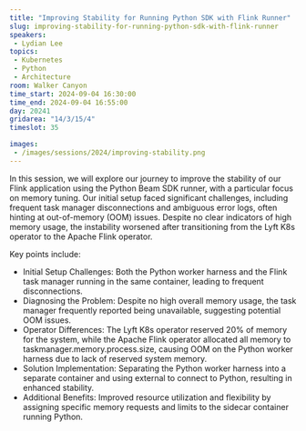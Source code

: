 ```yaml
---
title: "Improving Stability for Running Python SDK with Flink Runner"
slug: improving-stability-for-running-python-sdk-with-flink-runner
speakers:
 - Lydian Lee
topics:
 - Kubernetes
 - Python
 - Architecture
room: Walker Canyon
time_start: 2024-09-04 16:30:00
time_end: 2024-09-04 16:55:00
day: 20241
gridarea: "14/3/15/4"
timeslot: 35

images:
 - /images/sessions/2024/improving-stability.png 
---
```


In this session, we will explore our journey to improve the stability of our Flink application using the Python Beam SDK runner, with a particular focus on memory tuning. Our initial setup faced significant challenges, including frequent task manager disconnections and ambiguous error logs, often hinting at out-of-memory (OOM) issues. Despite no clear indicators of high memory usage, the instability worsened after transitioning from the Lyft K8s operator to the Apache Flink operator. 

Key points include: 
- Initial Setup Challenges: Both the Python worker harness and the Flink task manager running in the same container, leading to frequent disconnections.
- Diagnosing the Problem: Despite no high overall memory usage, the task manager frequently reported being unavailable, suggesting potential OOM issues.
- Operator Differences: The Lyft K8s operator reserved 20% of memory for the system, while the Apache Flink operator allocated all memory to taskmanager.memory.process.size, causing OOM on the Python worker harness due to lack of reserved system memory.
- Solution Implementation: Separating the Python worker harness into a separate container and using external to connect to Python, resulting in enhanced stability.
- Additional Benefits: Improved resource utilization and flexibility by assigning specific memory requests and limits to the sidecar container running Python.